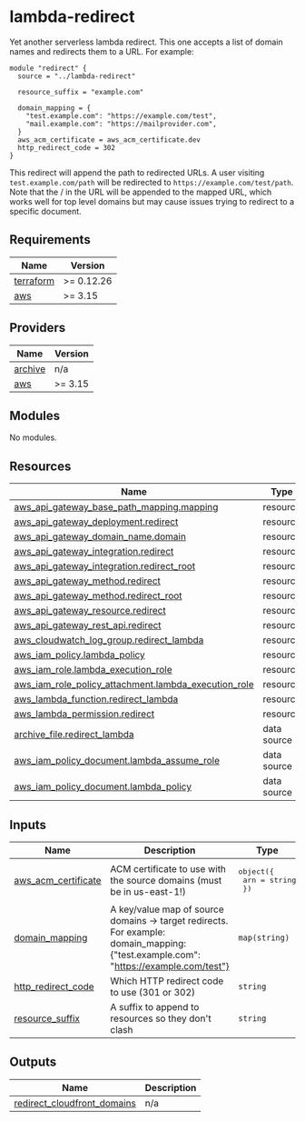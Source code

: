 # lambda-redirect

Yet another serverless lambda redirect. This one accepts a list of domain names and redirects them to a URL. For example:

```hcl
module "redirect" {
  source = "../lambda-redirect"

  resource_suffix = "example.com"

  domain_mapping = {
    "test.example.com": "https://example.com/test",
    "mail.example.com": "https://mailprovider.com",
  }
  aws_acm_certificate = aws_acm_certificate.dev
  http_redirect_code = 302
}
```
This redirect will append the path to redirected URLs. A user visiting `test.example.com/path` will be redirected to `https://example.com/test/path`. Note that the / in the URL will be appended to the mapped URL, which works well for top level domains but may cause issues trying to redirect to a specific document.

<!-- BEGIN_TF_DOCS -->
## Requirements

| Name | Version |
|------|---------|
| <a name="requirement_terraform"></a> [terraform](#requirement\_terraform) | >= 0.12.26 |
| <a name="requirement_aws"></a> [aws](#requirement\_aws) | >= 3.15 |

## Providers

| Name | Version |
|------|---------|
| <a name="provider_archive"></a> [archive](#provider\_archive) | n/a |
| <a name="provider_aws"></a> [aws](#provider\_aws) | >= 3.15 |

## Modules

No modules.

## Resources

| Name | Type |
|------|------|
| [aws_api_gateway_base_path_mapping.mapping](https://registry.terraform.io/providers/hashicorp/aws/latest/docs/resources/api_gateway_base_path_mapping) | resource |
| [aws_api_gateway_deployment.redirect](https://registry.terraform.io/providers/hashicorp/aws/latest/docs/resources/api_gateway_deployment) | resource |
| [aws_api_gateway_domain_name.domain](https://registry.terraform.io/providers/hashicorp/aws/latest/docs/resources/api_gateway_domain_name) | resource |
| [aws_api_gateway_integration.redirect](https://registry.terraform.io/providers/hashicorp/aws/latest/docs/resources/api_gateway_integration) | resource |
| [aws_api_gateway_integration.redirect_root](https://registry.terraform.io/providers/hashicorp/aws/latest/docs/resources/api_gateway_integration) | resource |
| [aws_api_gateway_method.redirect](https://registry.terraform.io/providers/hashicorp/aws/latest/docs/resources/api_gateway_method) | resource |
| [aws_api_gateway_method.redirect_root](https://registry.terraform.io/providers/hashicorp/aws/latest/docs/resources/api_gateway_method) | resource |
| [aws_api_gateway_resource.redirect](https://registry.terraform.io/providers/hashicorp/aws/latest/docs/resources/api_gateway_resource) | resource |
| [aws_api_gateway_rest_api.redirect](https://registry.terraform.io/providers/hashicorp/aws/latest/docs/resources/api_gateway_rest_api) | resource |
| [aws_cloudwatch_log_group.redirect_lambda](https://registry.terraform.io/providers/hashicorp/aws/latest/docs/resources/cloudwatch_log_group) | resource |
| [aws_iam_policy.lambda_policy](https://registry.terraform.io/providers/hashicorp/aws/latest/docs/resources/iam_policy) | resource |
| [aws_iam_role.lambda_execution_role](https://registry.terraform.io/providers/hashicorp/aws/latest/docs/resources/iam_role) | resource |
| [aws_iam_role_policy_attachment.lambda_execution_role](https://registry.terraform.io/providers/hashicorp/aws/latest/docs/resources/iam_role_policy_attachment) | resource |
| [aws_lambda_function.redirect_lambda](https://registry.terraform.io/providers/hashicorp/aws/latest/docs/resources/lambda_function) | resource |
| [aws_lambda_permission.redirect](https://registry.terraform.io/providers/hashicorp/aws/latest/docs/resources/lambda_permission) | resource |
| [archive_file.redirect_lambda](https://registry.terraform.io/providers/hashicorp/archive/latest/docs/data-sources/file) | data source |
| [aws_iam_policy_document.lambda_assume_role](https://registry.terraform.io/providers/hashicorp/aws/latest/docs/data-sources/iam_policy_document) | data source |
| [aws_iam_policy_document.lambda_policy](https://registry.terraform.io/providers/hashicorp/aws/latest/docs/data-sources/iam_policy_document) | data source |

## Inputs

| Name | Description | Type | Default | Required |
|------|-------------|------|---------|:--------:|
| <a name="input_aws_acm_certificate"></a> [aws\_acm\_certificate](#input\_aws\_acm\_certificate) | ACM certificate to use with the source domains (must be in us-east-1!) | <pre>object({<br>    arn = string<br>  })</pre> | n/a | yes |
| <a name="input_domain_mapping"></a> [domain\_mapping](#input\_domain\_mapping) | A key/value map of source domains -> target redirects. For example: domain\_mapping: {"test.example.com": "https://example.com/test"} | `map(string)` | n/a | yes |
| <a name="input_http_redirect_code"></a> [http\_redirect\_code](#input\_http\_redirect\_code) | Which HTTP redirect code to use (301 or 302) | `string` | `"301"` | no |
| <a name="input_resource_suffix"></a> [resource\_suffix](#input\_resource\_suffix) | A suffix to append to resources so they don't clash | `string` | `""` | no |
## Outputs

| Name | Description |
|------|-------------|
| <a name="output_redirect_cloudfront_domains"></a> [redirect\_cloudfront\_domains](#output\_redirect\_cloudfront\_domains) | n/a |
<!-- END_TF_DOCS -->